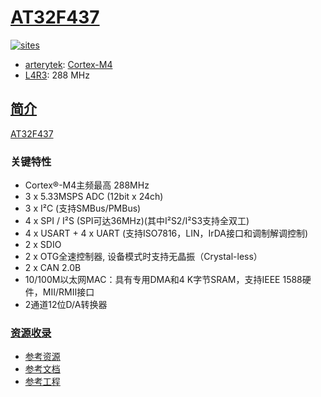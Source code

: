 ﻿# [AT32F437](https://github.com/SoCXin/AT32F437)

[![sites](http://182.61.61.133/link/resources/SoC.png)](https://docs.soc.xin/AT32F437)

* [arterytek](https://www.arterytek.com/cn/index.jsp): [Cortex-M4](https://github.com/SoCXin/Cortex)
* [L4R3](https://github.com/SoCXin/Level): 288 MHz

## [简介](https://github.com/SoCXin/AT32F437/wiki)

[AT32F437](https://github.com/SoCXin/AT32F437)

### 关键特性

* Cortex®-M4主频最高 288MHz
* 3 x 5.33MSPS ADC (12bit x 24ch)
* 3 x I²C (支持SMBus/PMBus)
* 4 x SPI / I²S (SPI可达36MHz)(其中I²S2/I²S3支持全双工)
* 4 x USART + 4 x UART (支持ISO7816，LIN，IrDA接口和调制解调控制)
* 2 x SDIO
* 2 x OTG全速控制器, 设备模式时支持无晶振（Crystal-less）
* 2 x CAN 2.0B
* 10/100M以太网MAC：具有专用DMA和4 K字节SRAM，支持IEEE 1588硬件，MII/RMII接口
* 2通道12位D/A转换器


### [资源收录](https://github.com/SoCXin/AT32F437)

* [参考资源](src/)
* [参考文档](docs/)
* [参考工程](project/)

